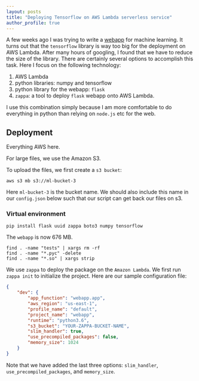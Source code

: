 ```yaml
---
layout: posts
title: "Deploying Tensorflow on AWS Lambda serverless service"
author_profile: true
---
```


A few weeks ago I was trying to write a [webapp](/machinelearning/) for machine learning. It turns out that the `tensorflow` library is way too big for the deployment on AWS Lambda. After many hours of googling, I found that we have to reduce the size of the library. There are certainly several options to accomplish this task. Here I focus on the following technology:
1. AWS Lambda
2. python libraries: numpy and tensorflow
3. python library for the webapp: `flask`
4. `zappa`: a tool to deploy `flask` webapp onto AWS Lambda.

I use this combination simply because I am more comfortable to do everything in python than relying on `node.js` etc for the web.

## Deployment

Everything AWS here.

For large files, we use the Amazon S3.

To upload the files, we first create a `s3 bucket`:
```
aws s3 mb s3://ml-bucket-3
```
Here `ml-bucket-3` is the bucket name. We should also include this name in our `config.json` below such that our script can get back our files on s3.

###  Virtual environment

```
pip install flask uuid zappa boto3 numpy tensorflow
```

The `webapp` is now 676 MB. 

```
find . -name "tests" | xargs rm -rf
find . -name "*.pyc" -delete
find . -name "*.so" | xargs strip
```

We use `zappa` to deploy the package on the `Amazon Lambda`. We first run `zappa init` to initialize the project. Here are our sample configuration file:

```json
{
    "dev": {
        "app_function": "webapp.app",
        "aws_region": "us-east-1",
        "profile_name": "default",
        "project_name": "webapp",
        "runtime": "python3.6",
        "s3_bucket": "YOUR-ZAPPA-BUCKET-NAME",
	    "slim_handler": true,
	    "use_precompiled_packages": false,
        "memory_size": 1024
    }
}
```

Note that we have added the last three options: `slim_handler`, `use_precompiled_packages`, and `memory_size`.